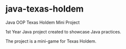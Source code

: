 # java-texas-holdem
Java OOP Texas Holdem Mini Project

1st Year Java project created to showcase Java practices.

The project is a mini-game for Texas Holdem.
